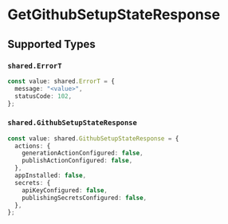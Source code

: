 # GetGithubSetupStateResponse


## Supported Types

### `shared.ErrorT`

```typescript
const value: shared.ErrorT = {
  message: "<value>",
  statusCode: 102,
};
```

### `shared.GithubSetupStateResponse`

```typescript
const value: shared.GithubSetupStateResponse = {
  actions: {
    generationActionConfigured: false,
    publishActionConfigured: false,
  },
  appInstalled: false,
  secrets: {
    apiKeyConfigured: false,
    publishingSecretsConfigured: false,
  },
};
```

